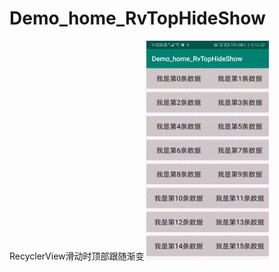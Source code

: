 # Demo_home_RvTopHideShow
RecyclerView滑动时顶部跟随渐变
![image](https://github.com/zhangqifan1/Demo_home_RvTopHideShow/blob/master/app/src/main/res/drawable/a.gif)
